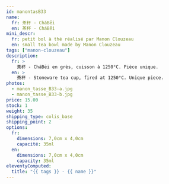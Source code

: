 ```yaml
---
id: manontasB33
name:
  fr: 茶杯 - CháBēi
  en: 茶杯 - CháBēi
mini_descr:
  fr: petit bol à thé réalisé par Manon Clouzeau
  en: small tea bowl made by Manon Clouzeau
tags: ["manon-clouzeau"]
description:
  fr: >
    茶杯 - CháBēi en grès, cuisson à 1250°C. Pièce unique.
  en: >
    茶杯 - Stoneware tea cup, fired at 1250°C. Unique piece.
photos:
  - manon_tasse_B33-a.jpg
  - manon_tasse_B33-b.jpg
price: 15.00
stock: 1
weight: 35
shipping_type: colis_base
shipping_point: 2
options:
  fr:
    dimensions: 7,0cm x 4,0cm
    capacité: 35ml
  en:
    dimensions: 7,0cm x 4,0cm
    capacity: 35ml
eleventyComputed:
  title: "{{ tags }} - {{ name }}"
---
```

